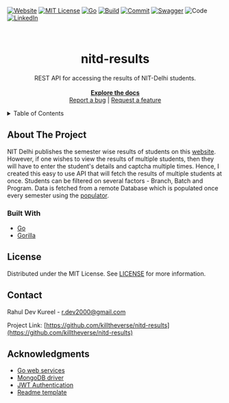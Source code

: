 [![Website][website-shield]][website-url]
[![MIT License][license-shield]][license-url]
[![Go][go-shield]][go-url]
[![Build][build-shield]][build-url]
[![Commit][commit-shield]][commit-url]
[![Swagger][swagger-shield]][swagger-url]
![Code][code-sheild]
[![LinkedIn][linkedin-shield]][linkedin-url]

<br>

<h1 align="center"> nitd-results </h1>
<p align="center">
  REST API for accessing the results of NIT-Delhi students.
  <br>
  <br>
  <a href="http://nitdresults.herokuapp.com/docs"><strong>Explore the docs</strong></a>
  <br>
  <a href="https://github.com/killtheverse/nitd-results/issues">Report a bug</a>
   | 
  <a href="https://github.com/killtheverse/nitd-results/issues">Request a feature</a>
</p>

<details>
  <summary>Table of Contents</summary>
  <ol>
    <li>
      <a href="#about-the-project">About The Project</a>
      <ul>
        <li><a href="#built-with">Built With</a></li>
      </ul>
    </li>
    <li>
      <a href="#getting-started">Getting Started</a>
      <ul>
        <li><a href="#prerequisites">Prerequisites</a></li>
        <li><a href="#installation">Installation</a></li>
      </ul>
    </li>
    <li><a href="#usage">Usage</a></li>
    <li><a href="#license">License</a></li>
    <li><a href="#contact">Contact</a></li>
    <li><a href="#acknowledgments">Acknowledgments</a></li>
  </ol>
</details>

## About The Project
NIT Delhi publishes the semester wise results of students on this [website][results-website-url]. 
However, if one wishes to view the results of multiple students, then they will have to enter the student's details and captcha multiple times. 
Hence, I created this easy to use API that will fetch the results of multiple students at once. 
Students can be filtered on several factors - Branch, Batch and Program. 
Data is fetched from a remote Database which is populated once every semester using the [populator][populator-url]. 

### Built With
- [Go](https://go.dev/)
- [Gorilla](https://www.gorillatoolkit.org/)

## License
Distributed under the MIT License. See [LICENSE][license-url] for more information.

## Contact
Rahul Dev Kureel - r.dev2000@gmail.com

Project Link: [https://github.com/killtheverse/nitd-results](https://github.com/killtheverse/nitd-results)

## Acknowledgments

- [Go web services](https://github.com/nicholasjackson/building-microservices-youtube)
- [MongoDB driver](https://docs.mongodb.com/drivers/go/current/)
- [JWT Authentication](https://learn.vonage.com/blog/2020/03/13/using-jwt-for-authentication-in-a-golang-application-dr/)
- [Readme template](https://github.com/othneildrew/Best-README-Template)


[website-shield]: https://img.shields.io/website?down_color=red&down_message=down&style=for-the-badge&up_color=green&up_message=up&url=https%3A%2F%2Fnitdresults.herokuapp.com%2F 
[website-url]: https://nitdresults.herokuapp.com/
[license-shield]: https://img.shields.io/github/license/killtheverse/nitd-results?style=for-the-badge
[license-url]: https://github.com/killtheverse/nitd-results/blob/main/LICENSE
[go-shield]: https://img.shields.io/github/go-mod/go-version/killtheverse/nitd-results?style=for-the-badge
[go-url]: https://github.com/killtheverse/nitd-results/blob/main/go.mod
[build-shield]: https://img.shields.io/github/workflow/status/killtheverse/nitd-results/go-docker-heroku-cd?style=for-the-badge
[build-url]: https://github.com/killtheverse/nitd-results/actions
[commit-shield]: https://img.shields.io/github/last-commit/killtheverse/nitd-results?style=for-the-badge
[commit-url]: https://github.com/killtheverse/nitd-results/commits/main
[swagger-shield]: https://img.shields.io/swagger/valid/3.0?specUrl=https%3A%2F%2Fnitdresults.herokuapp.com%2Fswagger.yaml&style=for-the-badge
[swagger-url]: https://nitdresults.herokuapp.com/swagger.yaml
[code-sheild]: https://img.shields.io/tokei/lines/github/killtheverse/nitd-results?style=for-the-badge
[linkedin-shield]: https://img.shields.io/badge/-LinkedIn-black.svg?style=for-the-badge&logo=linkedin&colorB=555
[linkedin-url]: https://www.linkedin.com/in/rahul-dev-386454136/
[results-website-url]: https://erp.nitdelhi.ac.in/CampusLynxNITD/studentonindex.jsp
[populator-url]: https://github.com/killtheverse/nitd-results-populator
